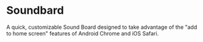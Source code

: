 Soundbard
===

A quick, customizable Sound Board designed to take advantage of the "add to home screen" features of Android Chrome and iOS Safari.

